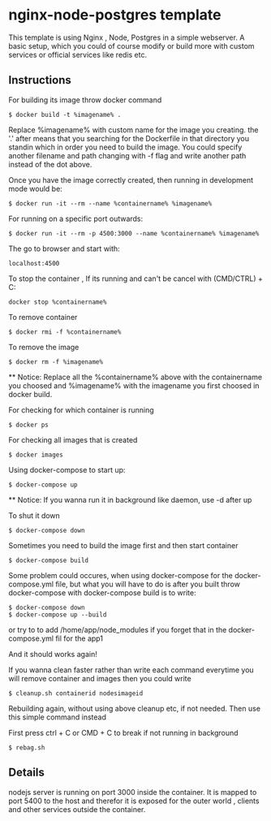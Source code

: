 # nginx-node-postgres template

This template is using Nginx , Node, Postgres in a simple webserver.
A basic setup, which you could of course modify or build more with
custom services or official services like redis etc.

## Instructions

For building its image throw docker command

```
$ docker build -t %imagename% .

```

Replace %imagename% with custom name for the image you creating.
the '.' after means that you searching for the Dockerfile in that directory you standin
which in order you need to build the image. You could specify another filename and path 
changing with -f flag and write another path instead of the dot above.

Once you have the image correctly created, then running in development mode would be:

```
$ docker run -it --rm --name %containername% %imagename%
```

For running on a specific port outwards:

```
$ docker run -it --rm -p 4500:3000 --name %containername% %imagename%
```

The go to browser and start with:

```
localhost:4500
```

To stop the container , If its running and can't be cancel with (CMD/CTRL) + C:

```
docker stop %containername%
```

To remove container

```
$ docker rmi -f %containername%
```

To remove the image

```
$ docker rm -f %imagename%
```

** Notice:
Replace all the %containername% above with the containername you choosed and
%imagename% with the imagename you first choosed in docker build.


For checking for which container is running

```
$ docker ps
```

For checking all images that is created

```
$ docker images
```

Using docker-compose to start up:

```
$ docker-compose up
```

** Notice:
If you wanna run it in background like daemon, use -d after up

To shut it down

```
$ docker-compose down
```

Sometimes you need to build the image first and then start container

```
$ docker-compose build
```

Some problem could occures, when using docker-compose for
the docker-compose.yml file, but what you will have to do
is after you built throw docker-compose with docker-compose build
is to write:

```
$ docker-compose down
$ docker-compose up --build
```

or try to to add /home/app/node_modules if you forget that
in the docker-compose.yml fil for the app1

And it should works again! 

If you wanna clean faster rather than write 
each command everytime you will remove container and images
then you could write

```
$ cleanup.sh containerid nodesimageid
```

Rebuilding again, without using above cleanup etc, if not needed.
Then use this simple command instead

First press ctrl + C or CMD + C to break if not running in background

```
$ rebag.sh
```


## Details

nodejs server is running on port 3000 inside the container.
It is mapped to port 5400 to the host and therefor it is exposed
for the outer world , clients and other services outside the container. 


